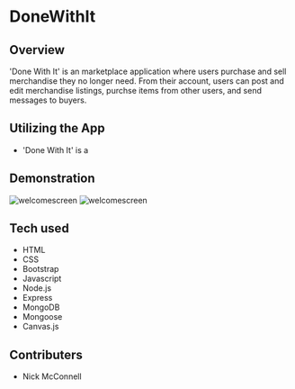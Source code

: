 # DoneWithIt

## Overview

'Done With It' is an marketplace application where users purchase and sell merchandise they no longer need.  From their account, users can post and edit merchandise listings, purchse items from other users, and send messages to buyers.

## Utilizing the App

- 'Done With It' is a 
## Demonstration
![welcomescreen](app/assets/WelconScreen.png "welcomescreen")
![welcomescreen](app/assets/WelconScreen.png "welcomescreen")


## Tech used

- HTML
- CSS
- Bootstrap
- Javascript
- Node.js
- Express
- MongoDB
- Mongoose
- Canvas.js

## Contributers

- Nick McConnell
